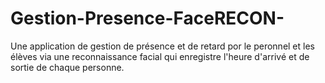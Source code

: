 # Gestion-Presence-FaceRECON-
Une application de gestion de présence et de retard por le peronnel et les élèves via une reconnaissance facial qui enregistre l'heure d'arrivé et de sortie de chaque personne.
